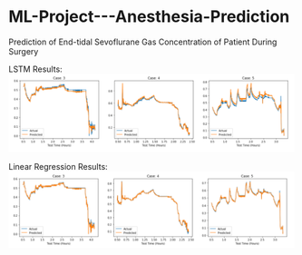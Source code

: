 # ML-Project---Anesthesia-Prediction
Prediction of End-tidal Sevoflurane Gas Concentration of Patient During Surgery

LSTM Results:
![alt text](https://github.com/damiandziedzic/ML-Project---Anesthesia-Prediction/blob/master/Result%20Images/LSTM_results_picture.png)

Linear Regression Results:
![alt text](https://github.com/damiandziedzic/ML-Project---Anesthesia-Prediction/blob/master/Result%20Images/Linear_Regression_results_picture.png)

